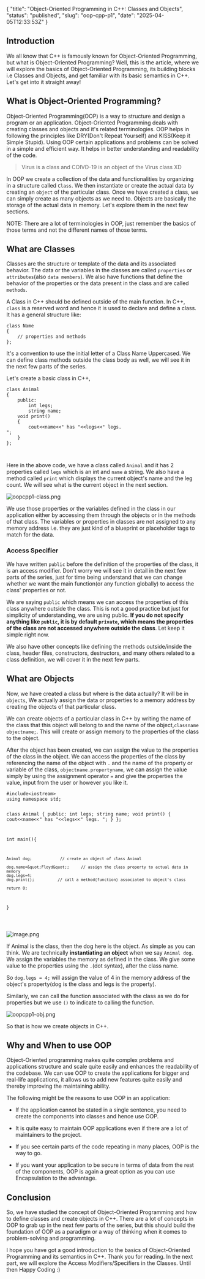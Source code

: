 {
  "title": "Object-Oriented Programming in C++: Classes and Objects",
  "status": "published",
  "slug": "oop-cpp-p1",
  "date": "2025-04-05T12:33:53Z"
}

<h2>Introduction</h2>
<p>We all know that C++ is famously known for Object-Oriented Programming, but what is Object-Oriented Programming? Well, this is the article, where we will explore the basics of Object-Oriented Programming, its building blocks i.e Classes and Objects, and get familiar with its basic semantics in C++. Let's get into it straight away!</p>
<h2>What is Object-Oriented Programming?</h2>
<p>Object-Oriented Programming(OOP) is a way to structure and design a program or an application. Object-Oriented Programming deals with creating classes and objects and it's related terminologies. OOP helps in following the principles like DRY(Don't Repeat Yourself) and KISS(Keep it Simple Stupid). Using OOP certain applications and problems can be solved in a simple and efficient way. It helps in better understanding and readability of the code.</p>
<blockquote>
<p>Virus is a class and COIVD-19 is an object of the Virus class XD</p>
</blockquote>
<p>In OOP we create a collection of the data and functionalities by organizing in a structure called <code>Class</code>. We then instantiate or create the actual data by creating an <code>object</code> of the particular class. Once we have created a class, we can simply create as many objects as we need to. Objects are basically the storage of the actual data in memory. Let's explore them in the next few sections.</p>
<p>NOTE: There are a lot of terminologies in OOP, just remember the basics of those terms and not the different names of those terms.</p>
<h2>What are Classes</h2>
<p>Classes are the structure or template of the data and its associated behavior. The data or the variables in the classes are called <code>properties</code> or <code>attributes</code>(also <code>data members</code>). We also have functions that define the behavior of the properties or the data present in the class and are called <code>methods</code>.</p>
<p>A Class in C++ should be defined outside of the main function. In C++, <code>class</code> is a reserved word and hence it is used to declare and define a class. It has a general structure like:</p>
<pre><code class="language-cpp">class Name
{
    // properties and methods
};
</code></pre>
<p>It's a convention to use the initial letter of a Class Name Uppercased. We can define class methods outside the class body as well, we will see it in the next few parts of the series.</p>
<p>Let's create a basic class in C++,</p>
<pre><code class="language-cpp">class Animal
{
	public:
		int legs;
		string name;
	void print()
    {
		cout&lt;&lt;name&lt;&lt;&quot; has &quot;&lt;&lt;legs&lt;&lt;&quot; legs.
&quot;;
	}
};

</code></pre>
<p>Here in the above code, we have a class called <code>Animal</code> and it has 2 properties called <code>legs</code> which is an int and <code>name</code> a string. We also have a method called <code>print</code> which displays the current object's name and the leg count. We will see what is the current object in the next section.</p>
<p><img src="https://cdn.hashnode.com/res/hashnode/image/upload/v1631797771422/6jCNpCYz_q.png" alt="oopcpp1-class.png"></p>
<p>We use those properties or the variables defined in the class in our application either by accessing them through the objects or in the methods of that class. The variables or properties in classes are not assigned to any memory address i.e. they are just kind of a blueprint or placeholder tags to match for the data.</p>
<h3>Access Specifier</h3>
<p>We have written <code>public</code> before the definition of the properties of the class, it is an access modifier. Don't worry we will see it in detail in the next few parts of the series, just for time being understand that we can change whether we want the main function(or any function globally) to access the class' properties or not.</p>
<p>We are saying <code>public</code> which means we can access the properties of this class anywhere outside the class. This is not a good practice but just for simplicity of understanding, we are using public. <strong>If you do not specify anything like <code>public</code>, it is by default <code>private</code>, which means the properties of the class are not accessed anywhere outside the class</strong>. Let keep it simple right now.</p>
<p>We also have other concepts like defining the methods outside/inside the class, header files, constructors, destructors, and many others related to a class definition, we will cover it in the next few parts.</p>
<h2>What are Objects</h2>
<p>Now, we have created a class but where is the data actually? It will be in <code>objects</code>, We actually assign the data or properties to a memory address by creating the objects of that particular class.</p>
<p>We can create objects of a particular class in C++ by writing the name of the class that this object will belong to and the name of the object,<code>classname objectname;</code>. This will create or assign memory to the properties of the class to the object.</p>
<p>After the object has been created, we can assign the value to the properties of the class in the object. We can access the properties of the class by referencing the name of the object with <code>.</code> and the name of the property or variable of the class, <code>objectname.propertyname</code>, we can assign the value simply by using the assignment operator <code>=</code> and give the properties the value, input from the user or however you like it.</p>
<pre><code class="language-cpp">#include&lt;iostream&gt;
using namespace std;

class Animal
{
	public:
		int legs;
		string name;
	void print()
    {
		cout&lt;&lt;name&lt;&lt;&quot; has &quot;&lt;&lt;legs&lt;&lt;&quot; legs.
&quot;;
	}
};

int main(){

	Animal dog;            // create an object of class Animal

	dog.name=&quot;Floyd&quot;;     // assign the class property to actual data in memory
	dog.legs=4;                 
	dog.print();          // call a method(function) associated to object's class
	
	return 0;
}

</code></pre>
<p><img src="https://cdn.hashnode.com/res/hashnode/image/upload/v1631795000896/kUvcfVU7Y.png" alt="image.png"></p>
<p>If Animal is the class, then the dog here is the object. As simple as you can think. We are technically <strong>instantiating an object</strong> when we say <code>Animal dog</code>.  We assign the variables the memory as defined in the class. We give some value to the properties using the <code>.</code>(dot syntax), after the class name.</p>
<p>So <code>dog.legs = 4;</code> will assign the value of 4 in the memory address of the object's property(dog is the class and legs is the property).</p>
<p>Similarly, we can call the function associated with the class as we do for properties but we use <code>()</code> to indicate to calling the function.</p>
<p><img src="https://cdn.hashnode.com/res/hashnode/image/upload/v1631799152681/UhNDYdEXK.png" alt="oopcpp1-obj.png"></p>
<p>So that is how we create objects in C++.</p>
<h2>Why and When to use OOP</h2>
<p>Object-Oriented programming makes quite complex problems and applications structure and scale quite easily and enhances the readability of the codebase. We can use OOP to create the applications for bigger and real-life applications, it allows us to add new features quite easily and thereby improving the maintaining ability.</p>
<p>The following might be the reasons to use OOP in an application:</p>
<ul>
<li>
<p>If the application cannot be stated in a single sentence, you need to create the components into classes and hence use OOP.</p>
</li>
<li>
<p>It is quite easy to maintain OOP applications even if there are a lot of maintainers to the project.</p>
</li>
<li>
<p>If you see certain parts of the code repeating in many places, OOP is the way to go.</p>
</li>
<li>
<p>If you want your application to be secure in terms of data from the rest of the components, OOP is again a great option as you can use Encapsulation to the advantage.</p>
</li>
</ul>
<h2>Conclusion</h2>
<p>So, we have studied the concept of Object-Oriented Programming and how to define classes and create objects in C++. There are a lot of concepts in OOP to grab up in the next few parts of the series, but this should build the foundation of OOP as a paradigm or a way of thinking when it comes to problem-solving and programming.</p>
<p>I hope you have got a good introduction to the basics of Object-Oriented Programming and its semantics in C++. Thank you for reading. In the next part, we will explore the Access Modifiers/Specifiers in the Classes. Until then Happy Coding :)</p>

